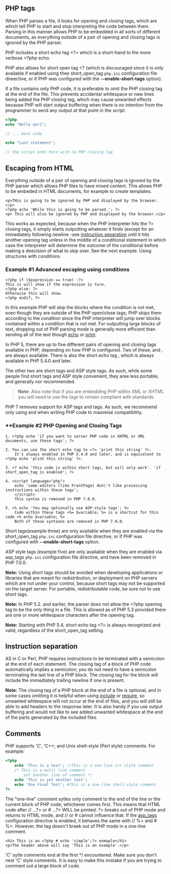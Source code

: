 ## PHP tags

When PHP parses a file, it looks for opening and closing tags, which are <?php and ?> which tell PHP to start and stop  interpreting the code between them. Parsing in this manner allows PHP to be embedded in all sorts of different documents, as everything outside of a pair of opening and closing tags is ignored by the PHP parser.

PHP includes a short echo tag <?= which is a short-hand to the more verbose <?php echo.

PHP also allows for short open tag <? (which is discouraged since it is only available if enabled using thee short\_open\_tag `php.ini` configuration file direective, or if PHP was configured with the **--enable-short-tags** option).

If a file contains only PHP code, it is preferable to omit the PHP closing tag at the end of the file. This prevents accidental whitespace or new lines being added the PHP closing tag, which may cause unwanted effects because PHP will start output buffering when there is no intention from the programmer to send any output at that point in the script.

```php
<?php
echo "Hello worl";

// ... more code

echo "Last statement";

// the script ends here with no PHP closing tag
```

## Escaping from HTML

Everything outside of a pair of opening and closing tags is ignored by the PHP parser which allows PHP files to have mixed content. This allows PHP to be embeded in HTML documents, for example to create templates.

```
<p>THis is going to be ignored by PHP and displayed by the browser.</p>
<?php echo 'While this is going to be parsed.'; ?>
<p> This will also be ignored by PHP and displayed by the browser.</p>
```

This works as expected, because when the PHP interpreter hits the ?> closing tags, it simply starts outputting whatever it finds (except for an immediately following newline -see [instruction separation](https://www.php.net/manual/en/language.basic-syntax.instruction-separation.php "InstructionSeparation") until it hits another opening tag unless in the middle of a conditional statement in which case the interpreter will determine the outcome of the conditional before making a deecision of what to skip over. See the next example.
Using structures with conditions

### **Example #1 Advanced escaping using conditions**

```
<?php if ($expression == true) :?>
This is will show if the expression is ture.
<?php else: ?>
Otherwise this will show.
<?php endif; ?>
```

In this example PHP will skip the blocks where the condition is not met, even though they are outside of the PHP open/close tags; PHP skips them according to the condition since the PHP interpreter will jump over blocks contained within a condition that is not met.
For outputting large blocks of text, dropping out of PHP parsing mode is generally more efficient than sending all of the text though [echo](https://www.php.net/manual/en/function.echo.php) or [print](https://www.php.net/manual/en/function.print.php).

In PHP 5, there are up to five different pairs of opening and closing tags available in PHP, depending on how PHP is configured. Two of these, <?php ?> and <script language="php"></script>, are always available. There is also the short echo tag <?= ?>, which is always available in PHP 5.4.0 and later.

The other two are short tags and ASP style tags. As such, while some people find short tags and  ASP style convenient, they aree less portable, and generally nor recommended.

> **Note:**
Also note that if you are embedding PHP within XML or XHTML you will need to use the <?php ?> tags to remain compliant with standards.

PHP 7 removes support for ASP tags and <script language="php"></script> tags. As such, we recommend only using <?php ?> and <?= ?> when writing PHP code to maximise compatibility.

### **Example #2 PHP Opening  and Closing Tags

```
1. <?php echo 'if you want to server PHP code in XHTML or XML documents, use these tags'; ?>

2. You can use the short echo tag to <?= 'print this string' ?>.
	It's always enabled in PHP 5.4.0 and later, and is equivalent to <?php echo 'print this string' ?>.

3. <? echo 'this code is within short tags, but will only work'. 'if short_open_tag is enabled'; ?>

4. <script language="php">
	echo 'some editors (like FrontPage) don\'t like processing instructions within these tags';
	</script>
	This syntax is removed in PHP 7.0.0.

5. <% echo 'You may optionally use ASP-style tags'; %>
	Code within these tags <%= $variable; %> is a shortcut for this code <% echo $variable; %>
	Both of these syntaxes are removed in PHP 7.0.0.
```
Short tags(example three) are only available when they are enabled via the short_open_tag `php.ini` configuration file directive, or if PHP was configured with **--enable-short-tags** option.

ASP style tags (example five) are only available when they are enabled via asp_tags `php.ini` configuration file directive, and have been removed in PHP 7.0.0.

**Note:**
Using short tags should be avoided when developing applications or libraries that are meant for redistribution, or deployment on PHP servers which are not under your control, because short tags may not be supported on the target server. For portable, redistributable code, be sure not to use short tags.

**Note:**
In PHP 5.2. and earlier, the parser does not allow the <?php opening tag to be the only thing in a file. This is allowed as of PHP 5.3 provided there are one or more whitespace characters after the opening tag.

**Note:**
Starting with PHP 5.4, short echo tag <?= is always recognized and valid, regardless of the short_open_tag setting.

## Instruction separation

AS in C or Perl, PHP requires instructions to be terminated with a semicolon at the end of each statement. The closing tag of a block of PHP code automatically implies a semicolon; you do not need to have 
a semicolon terminating the last line of a PHP block. The closing tag for the block will include the immediately trailing newline if one is present.

**Note:**
The closing tag of a PHP block at the end of a file is optional, and in some cases omitting it is helpful when using [include](https://www.php.net/manual/en/function.include.php) or [require](https://www.php.net/manual/en/function.require.php), so unwanted whitespace will not occur at the end of files, and you will still be able to add headers to the response later. It is also handy if you use output buffering and would not like to see added unwanted whitespace at the end of the parts generated by the included files.

## Comments

PHP supports 'C', 'C++; and Unix shell-style (Perl style) comments. For example:

```php
<?php
	echo 'This is a test'; //This is a one-line c++ style comment
	/* This is a multi line comment
		yet another line of comment */
	echo 'This is yet another test';
	echo 'One Final Test'; #This is a one-line shell-style comment
?>
```

The "one-line" comment sytles only comment to the end of the line or the current block of PHP code, whichever comes first. This means that HTML code after // ...?> or # ...?> WILL be printed: ?> breaks out of PHP mode and returns to HTML mode, and // or # cannot influence that. If the [asp_tags](https://www.php.net/manual/en/ini.core.php#ini.asp-tags) configuration directive is enabled, it behaves the same with // %> and # %>. However, the </script> tag doesn't braek out of PHP mode in a one-line comment.

```
<h1> This is an <?php # echo 'simple';?> exmaple</h1>
<p>The header above will say 'This is an example'.</p>
```

'C' sytle comments end at the first \*/ encountered. Make sure you don't nest 'C' style comments. It is easy to make this mistake if you are trying to comment out a large block of code.

